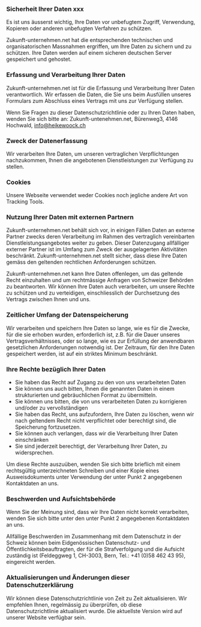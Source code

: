 ### Sicherheit Ihrer Daten xxx

Es ist uns äusserst wichtig, Ihre Daten vor unbefugtem Zugriff, Verwendung, Kopieren oder anderen unbefugten Verfahren zu schützen.

Zukunft-unternehmen.net hat die entsprechenden technischen und organisatorischen Massnahmen ergriffen, um Ihre Daten zu sichern und zu schützen. Ihre Daten werden auf einem sicheren deutschen Server gespeichert und gehostet.


### Erfassung und Verarbeitung Ihrer Daten

Zukunft-unternehmen.net ist für die Erfassung und Verarbeitung Ihrer Daten verantwortlich. Wir erfassen die Daten, die Sie uns beim Ausfüllen unseres Formulars zum Abschluss eines Vertrags mit uns zur Verfügung stellen.

Wenn Sie Fragen zu dieser Datenschutzrichtlinie oder zu Ihren Daten haben, wenden Sie sich bitte an: Zukunft-untenehmen.net, Bürenweg3, 4146 Hochwald, info@heikewoock.ch


### Zweck der Datenerfassung

Wir verarbeiten Ihre Daten, um unseren vertraglichen Verpflichtungen nachzukommen, Ihnen die angebotenen Dienstleistungen zur Verfügung zu stellen.


### Cookies

Unsere Webseite verwendet weder Cookies noch jegliche andere Art von Tracking Tools.


### Nutzung Ihrer Daten mit externen Partnern

Zukunft-unternehmen.net behält sich vor, in einigen Fällen Daten an externe Partner zwecks deren Verarbeitung im Rahmen des vertraglich vereinbarten Dienstleistungsangebotes weiter zu geben. Dieser Datenzugang allfälliger externer Partner ist im Umfang zum Zweck der ausgelagerten Aktivitäten beschränkt. Zukunft-unternehmen.net stellt sicher, dass diese Ihre Daten gemäss den geltenden rechtlichen Anforderungen schützen.

Zukunft-unternehmen.net kann Ihre Daten offenlegen, um das geltende Recht einzuhalten und um rechtmässige Anfragen von Schweizer Behörden zu beantworten. Wir können Ihre Daten auch verarbeiten, um unsere Rechte zu schützen und zu verteidigen, einschliesslich der Durchsetzung des Vertrags zwischen Ihnen und uns.


### Zeitlicher Umfang der Datenspeicherung

Wir verarbeiten und speichern Ihre Daten so lange, wie es für die Zwecke, für die sie erhoben wurden, erforderlich ist, z.B. für die Dauer unseres Vertragsverhältnisses, oder so lange, wie es zur Erfüllung der anwendbaren gesetzlichen Anforderungen notwendig ist. Der Zeitraum, für den Ihre Daten gespeichert werden, ist auf ein striktes Minimum beschränkt.


### Ihre Rechte bezüglich Ihrer Daten

- Sie haben das Recht auf Zugang zu den von uns verarbeiteten Daten 
- Sie können uns auch bitten, Ihnen die genannten Daten in einem strukturierten und gebräuchlichen Format zu übermitteln.
- Sie können uns bitten, die von uns verarbeiteten Daten zu korrigieren und/oder zu vervollständigen
- Sie haben das Recht, uns aufzufordern, Ihre Daten zu löschen, wenn wir nach geltendem Recht nicht verpflichtet oder berechtigt sind, die Speicherung fortzusetzen.
- Sie können auch verlangen, dass wir die Verarbeitung Ihrer Daten einschränken
- Sie sind jederzeit berechtigt, der Verarbeitung Ihrer Daten, zu widersprechen.

Um diese Rechte auszuüben, wenden Sie sich bitte brieflich mit einem rechtsgültig unterzeichneten Schreiben und einer Kopie eines Ausweisdokuments unter Verwendung der unter Punkt 2 angegebenen Kontaktdaten an uns.


### Beschwerden und Aufsichtsbehörde

Wenn Sie der Meinung sind, dass wir Ihre Daten nicht korrekt verarbeiten, wenden Sie sich bitte unter den unter Punkt 2 angegebenen Kontaktdaten an uns.

Allfällige Beschwerden im Zusammenhang mit dem Datenschutz in der Schweiz können beim Eidgenössischen Datenschutz- und Öffentlichkeitsbeauftragten, der für die Strafverfolgung und die Aufsicht zuständig ist (Feldeggweg 1, CH-3003, Bern, Tel.: +41 (0)58 462 43 95), eingereicht werden.


### Aktualisierungen und Änderungen dieser Datenschutzerklärung

Wir können diese Datenschutzrichtlinie von Zeit zu Zeit aktualisieren. Wir empfehlen Ihnen, regelmässig zu überprüfen, ob diese Datenschutzrichtlinie aktualisiert wurde. Die aktuellste Version wird auf unserer Website verfügbar sein.

